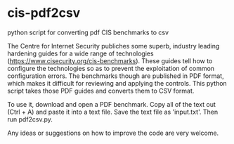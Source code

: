 # cis-pdf2csv
python script for converting pdf CIS benchmarks to csv

The Centre for Internet Security publiches some superb, industry leading hardening guides for a wide range of technologies (https://www.cisecurity.org/cis-benchmarks). These guides tell how to configure the technologies so as to prevent the exploitation of common configuration errors. The benchmarks though are published in PDF format, which makes it difficult for reviewing and applying the controls. This python script takes those PDF guides and converts them to CSV format.

To use it, download and open a PDF benchmark. Copy all of the text out (Ctrl + A) and paste it into a text file. Save the text file as 'input.txt'. Then run pdf2csv.py.

Any ideas or suggestions on how to improve the code are very welcome.
